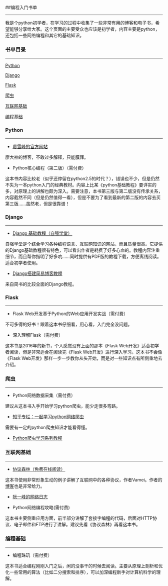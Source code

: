 ##编程入门书单
***
我是个python初学者，在学习的过程中收集了一些非常有用的博客和电子书，希望能够分享给大家。这个页面的主要受众也应该是初学者，内容主要是python，还包括一些网络编程和其它的基础知识。

### 书单目录
***

[Python](#python)

[Django](#django)

[Flask](#flask)

[爬虫](#spider)

[互联网基础](#internet)

[编程基础](#programming)


### <A NAME="python">Python</a>
***

* [廖雪峰的官方网站](http://www.liaoxuefeng.com/)

廖大神的博客，不敢过多解释，只能膜拜。

* Python核心编程（第二版）（需付费）

这本书内容比较老（似乎还停留在python2.5的时代？），错误也不少，但是仍然不失为一本python入门的经典教材。内容上比某《python基础教程》要详实的多，对原理上的讲解也颇为深入。需要注意，本书第三版与第二版没有传承关系，内容截然不同（但是仍然值得一看），但是不要为了看到最新的第二版的内容去买第三版……虽然老，但是很靠谱！


### <A NAME="django">Django</a>
***

* [Django 基础教程（自强学堂）](http://www.ziqiangxuetang.com/django/django-tutorial.html)

自强学堂是个综合学习各种编程语言、互联网知识的网站，而且质量很高。它提供的Django基础教程很有特色，可以看出作者是耗费了好多心血的。教程内容注重细节，而且帮你指明了好多吭……同时提供有PDF版的教程下载，方便离线阅读。适合初学者使用。

* [Django搭建简易博客教程](http://www.jianshu.com/p/d15188a74104)

来自简书的比较全面的Django教程。


### <A NAME="flask">Flask</a>
***

* Flask Web开发基于Python的Web应用开发实战（需付费）

不可多得的好书！跟着这本书仔细看，用心看，入门完全没问题。

* 深入理解Flask（需付费）

这本书是2016年的新书，个人感觉没有上面的那本《Flask Web开发》适合初学者阅读，但是非常适合在阅读完《Flask Web开发》进行深入学习。这本书不会像《Flask Web开发》那样一步一步教你从头开始，而是对一些知识点有所侧重地去介绍。

### <A NAME="spider">爬虫</a>
***

* Python网络数据采集（需付费）

建议从这本书入手开始学习python爬虫，能少走很多弯路。

* [知乎专栏：一起学习python网络爬虫](https://zhuanlan.zhihu.com/gooseeker)

需要有一定的python爬虫知识才能看得懂。

* [Python爬虫学习系列教程](http://cuiqingcai.com/1052.html)


### <A NAME="internet">互联网基础</a>
***

* [协议森林（免费在线阅读）](https://read.douban.com/column/1788114/)

这本书使用非常形象生动的例子讲解了互联网中的各种协议，作者Vamei。作者的[博客](http://www.cnblogs.com/vamei/)也是非常给力。

* [阮一峰的网络日志](http://www.ruanyifeng.com/blog/)

* Python网络编程攻略(需付费)

这本书主要侧重应用方面，前半部分讲解了套接字编程的代码，后面对HTTP协议、电子邮件和FTP进行了讲解。建议先看《协议森林》再看这本书。

### <A NAME="programming">编程基础</a>
***

* 编程珠玑（需付费）

这本书适合编程刚刚入门之后，闲的没事干的时候去阅读。主要从原理上剖析和优化一些常用的算法（比如二分搜索和排序），可以加深编程新手对计算机科学的理解。